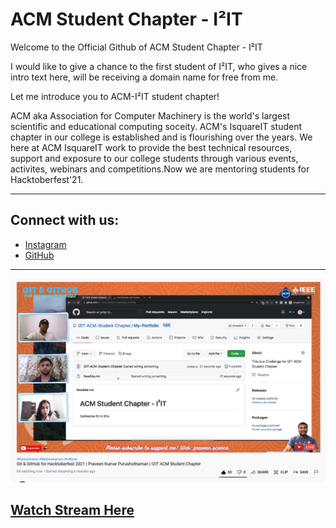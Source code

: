 # ACM Student Chapter - I²IT

Welcome to the Official Github of ACM Student Chapter - I²IT

I would like to give a chance to the first student of I²IT, who gives a nice intro text here, will be receiving a domain name for free from me.

Let me introduce you to ACM-I²IT student chapter!

ACM aka Association for Computer Machinery is the world's largest scientific and educational computing soceity. ACM's IsquareIT student chapter in our college is established and is flourishing over the years. We here at ACM IsquareIT work to provide the best technical resources, support and exposure to our college students through various events, activites, webinars and competitions.Now we are mentoring students for Hacktoberfest'21.

---

## Connect with us:

- [Instagram](https://instagram.com/i2itacm)
- [GitHub](https://github.com/I2IT-ACM-Student-Chapter/)

---

![StreamImg](Stream.png)

## [Watch Stream Here](https://rb.gy/uigohf)
